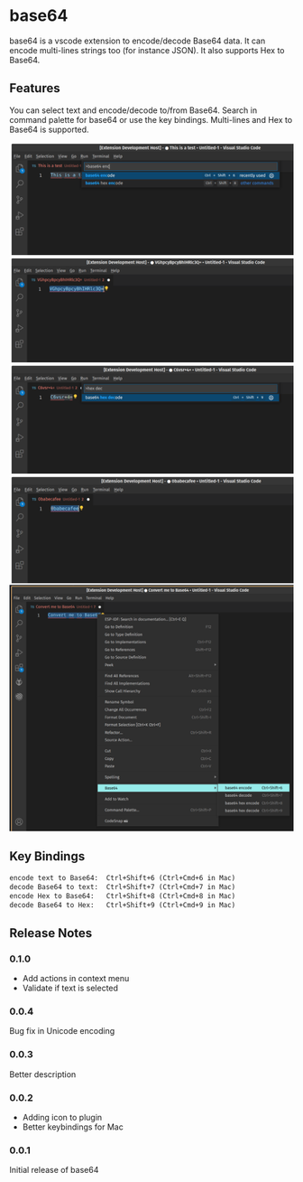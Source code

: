 # base64

base64 is a vscode extension to encode/decode Base64 data. It can encode multi-lines strings too (for instance JSON). It also supports Hex to Base64.

## Features

You can select text and encode/decode to/from Base64. Search in command palette for base64 or use the key bindings. Multi-lines and Hex to Base64 is supported.

![screenshot1](images/screenshot1.png)
![screenshot2](images/screenshot2.png)
![screenshot3](images/screenshot3.png)
![screenshot4](images/screenshot4.png)
![screenshot5](images/screenshot5.png)

## Key Bindings

```
encode text to Base64:  Ctrl+Shift+6 (Ctrl+Cmd+6 in Mac)
decode Base64 to text:  Ctrl+Shift+7 (Ctrl+Cmd+7 in Mac)
encode Hex to Base64:   Ctrl+Shift+8 (Ctrl+Cmd+8 in Mac)
decode Base64 to Hex:   Ctrl+Shift+9 (Ctrl+Cmd+9 in Mac)
```

## Release Notes

### 0.1.0

- Add actions in context menu
- Validate if text is selected

### 0.0.4

Bug fix in Unicode encoding

### 0.0.3

Better description

### 0.0.2

- Adding icon to plugin
- Better keybindings for Mac

### 0.0.1

Initial release of base64